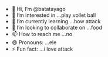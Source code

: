 - 👋 Hi, I’m @batatayago
- 👀 I’m interested in ...play vollet ball 
- 🌱 I’m currently learning ...how attack
- 💞️ I’m looking to collaborate on ...food
- 📫 How to reach me ...no
- 😄 Pronouns: ...ele
- ⚡ Fun fact: ...i love attack

<!---
batatayago/batatayago is a ✨ special ✨ repository because its `README.md` (this file) appears on your GitHub profile.
You can click the Preview link to take a look at your changes.
--->
 
